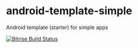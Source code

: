 # android-template-simple
Android template (starter) for simple apps

[![Bitrise Build Status](https://app.bitrise.io/app/056d5768084df748/status.svg?token=zDiTHYjL2wL1_w3LScpzzw&branch=develop)](https://app.bitrise.io/app/056d5768084df748)
